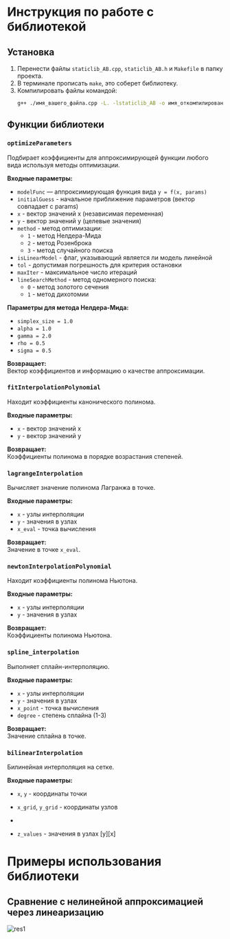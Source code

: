 # Инструкция по работе с библиотекой

## Установка
1. Перенести файлы `staticlib_AB.cpp`, `staticlib_AB.h` и `Makefile` в папку проекта.
2. В терминале прописать `make`, это соберет библиотеку.
3. Компилировать файлы командой:
   ```bash
   g++ ./имя_вашего_файла.cpp -L. -lstaticlib_AB -o имя_откомпилированного_файла
   ```

## Функции библиотеки

### `optimizeParameters`
Подбирает коэффициенты для аппроксимирующей функции любого вида используя методы оптимизации.

**Входные параметры:**
- `modelFunc` — аппроксимирующая функция вида `y = f(x, params)`
- `initialGuess` - начальное приближение параметров (вектор совпадает с params)
- `x` - вектор значений x (независимая переменная)
- `y` - вектор значений y (целевые значения)
- `method` - метод оптимизации:
  - `1` - метод Нелдера-Мида
  - `2` - метод Розенброка
  - `3` - метод случайного поиска
- `isLinearModel` - флаг, указывающий является ли модель линейной
- `tol` - допустимая погрешность для критерия остановки
- `maxIter` - максимальное число итераций
- `lineSearchMethod` - метод одномерного поиска:
  - `0` - метод золотого сечения
  - `1` - метод дихотомии

**Параметры для метода Нелдера-Мида:**
- `simplex_size = 1.0`
- `alpha = 1.0`
- `gamma = 2.0`
- `rho = 0.5`
- `sigma = 0.5`

**Возвращает:**  
Вектор коэффициентов и информацию о качестве аппроксимации.

### `fitInterpolationPolynomial`
Находит коэффициенты канонического полинома.

**Входные параметры:**
- `x` - вектор значений x
- `y` - вектор значений y

**Возвращает:**  
Коэффициенты полинома в порядке возрастания степеней.

### `lagrangeInterpolation`
Вычисляет значение полинома Лагранжа в точке.

**Входные параметры:**
- `x` - узлы интерполяции
- `y` - значения в узлах
- `x_eval` - точка вычисления

**Возвращает:**  
Значение в точке `x_eval`.

### `newtonInterpolationPolynomial`
Находит коэффициенты полинома Ньютона.

**Входные параметры:**
- `x` - узлы интерполяции
- `y` - значения в узлах

**Возвращает:**  
Коэффициенты полинома Ньютона.

### `spline_interpolation`
Выполняет сплайн-интерполяцию.

**Входные параметры:**
- `x` - узлы интерполяции
- `y` - значения в узлах
- `x_point` - точка вычисления
- `degree` - степень сплайна (1-3)

**Возвращает:**  
Значение сплайна в точке.

### `bilinearInterpolation`
Билинейная интерполяция на сетке.

**Входные параметры:**
- `x`, `y` - координаты точки
- `x_grid`, `y_grid` - координаты узлов

- 
- `z_values` - значения в узлах [y][x]
  
# Примеры использования библиотеки
## Сравнение с нелинейной аппроксимацией через линеаризацию
![res1](wave.gif)

